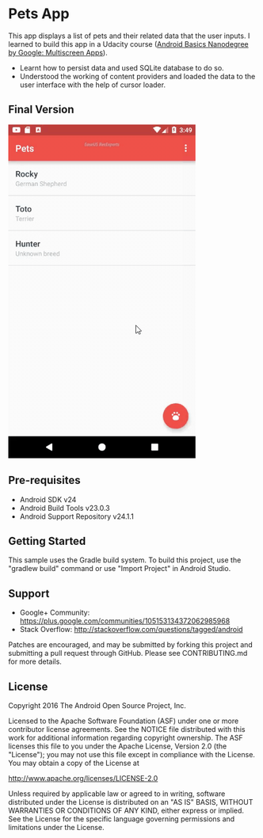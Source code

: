 Pets App
===================================

This app displays a list of pets and their related data that the user inputs. I learned to build this app in a Udacity course ([Android Basics Nanodegree by Google: Multiscreen Apps](https://www.udacity.com/course/android-basics-data-storage--ud845)). 

- Learnt  how  to  persist  data  and  used  SQLite  database  to  do  so.   
- Understood  the  working  of  content providers and loaded the data to the user interface with the help of cursor loader.

Final Version
--------------

![Final Version](https://github.com/Ayushman-500/Ayushman-500/blob/master/Pets-App.gif)

Pre-requisites
--------------

- Android SDK v24
- Android Build Tools v23.0.3
- Android Support Repository v24.1.1

Getting Started
---------------

This sample uses the Gradle build system. To build this project, use the
"gradlew build" command or use "Import Project" in Android Studio.

Support
-------

- Google+ Community: https://plus.google.com/communities/105153134372062985968
- Stack Overflow: http://stackoverflow.com/questions/tagged/android

Patches are encouraged, and may be submitted by forking this project and
submitting a pull request through GitHub. Please see CONTRIBUTING.md for more details.

License
-------

Copyright 2016 The Android Open Source Project, Inc.

Licensed to the Apache Software Foundation (ASF) under one or more contributor
license agreements.  See the NOTICE file distributed with this work for
additional information regarding copyright ownership.  The ASF licenses this
file to you under the Apache License, Version 2.0 (the "License"); you may not
use this file except in compliance with the License.  You may obtain a copy of
the License at

http://www.apache.org/licenses/LICENSE-2.0

Unless required by applicable law or agreed to in writing, software
distributed under the License is distributed on an "AS IS" BASIS, WITHOUT
WARRANTIES OR CONDITIONS OF ANY KIND, either express or implied.  See the
License for the specific language governing permissions and limitations under
the License.
